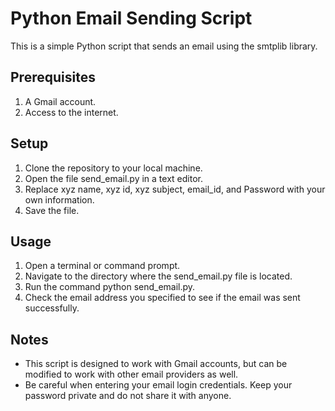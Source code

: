 # Python Email Sending Script

This is a simple Python script that sends an email using the smtplib library.

## Prerequisites

1. A Gmail account.
2. Access to the internet.

## Setup

1. Clone the repository to your local machine.
2. Open the file send_email.py in a text editor.
3. Replace xyz name, xyz id, xyz subject, email_id, and Password with your own information.
4. Save the file.

## Usage

1. Open a terminal or command prompt.
2. Navigate to the directory where the send_email.py file is located.
3. Run the command python send_email.py.
4. Check the email address you specified to see if the email was sent successfully.

## Notes

* This script is designed to work with Gmail accounts, but can be modified to work with other email providers as well.
* Be careful when entering your email login credentials. Keep your password private and do not share it with anyone.
